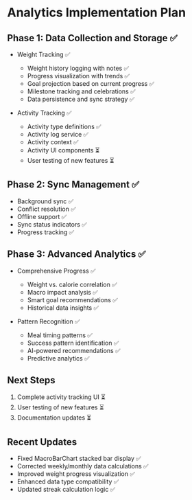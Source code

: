 # Analytics Implementation Plan

## Phase 1: Data Collection and Storage ✅
- Weight Tracking ✅
  - Weight history logging with notes ✅
  - Progress visualization with trends ✅
  - Goal projection based on current progress ✅
  - Milestone tracking and celebrations ✅
  - Data persistence and sync strategy ✅

- Activity Tracking ✅
  - Activity type definitions ✅
  - Activity log service ✅
  - Activity context ✅
  - Activity UI components ⏳
  - User testing of new features ⏳

## Phase 2: Sync Management ✅
- Background sync ✅
- Conflict resolution ✅
- Offline support ✅
- Sync status indicators ✅
- Progress tracking ✅

## Phase 3: Advanced Analytics ✅
- Comprehensive Progress ✅
  - Weight vs. calorie correlation ✅
  - Macro impact analysis ✅
  - Smart goal recommendations ✅
  - Historical data insights ✅

- Pattern Recognition ✅
  - Meal timing patterns ✅
  - Success pattern identification ✅
  - AI-powered recommendations ✅
  - Predictive analytics ✅

## Next Steps
1. Complete activity tracking UI ⏳
2. User testing of new features ⏳
3. Documentation updates ⏳

## Recent Updates
- Fixed MacroBarChart stacked bar display ✅
- Corrected weekly/monthly data calculations ✅
- Improved weight progress visualization ✅
- Enhanced data type compatibility ✅
- Updated streak calculation logic ✅ 